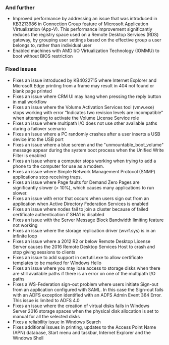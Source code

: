 ### And further
- Improved performance by addressing an issue that was introduced in KB3213986 in Connection Group feature of Microsoft Application Virtualization (App-V). This performance improvement significantly reduces the registry space used on a Remote Desktop Services (RDS) gateway, by grouping user settings based on the effective group a user belongs to, rather than individual user
- Enabled machines with AMD I/O Virtualization Technology (IOMMU) to boot without BIOS restriction

### Fixed issues
- Fixes an issue introduced by KB4022715 where Internet Explorer and Microsoft Edge printing from a frame may result in 404 not found or blank page printed
- Fixes an issue where CRM UI may hang when pressing the reply button in mail workflow
- Fixes an issue where the Volume Activation Services tool (vmw.exe) stops working with error “Indicates two revision levels are incompatible“ when attempting to activate the Volume License Service role
- Fixes an issue where multipath I/O does not use other available paths during a failover scenario
- Fixes an issue where a PC randomly crashes after a user inserts a USB device into the USB port
- Fixes an issue where a blue screen and the "unmountable_boot_volume" message appear during the system boot process when the Unified Write Filter is enabled
- Fixes an issue where a computer stops working when trying to add a phone to the computer for use as a modem.
- Fixes an issue where Simple Network Management Protocol (SNMP) applications stop receiving traps.
- Fixes an issue where Page faults for Demand Zero Pages are significantly slower (> 10%), which causes many applications to run slower.
- Fixes an issue with error that occurs when users sign out from an application when Active Directory Federation Services is enabled
- Fixes an issue where nodes fail to join a cluster because of failed certificate authentication if SHA1 is disabled
- Fixes an issue with the Server Message Block Bandwidth limiting feature not working
- Fixes an issue where the storage replication driver (wvrf.sys) is in an infinite loop
- Fixes an issue where a 2012 R2 or below Remote Desktop License Server causes the 2016 Remote Desktop Services Host to crash and stop giving sessions to clients
- Fixes an issue to add support in certutil.exe to allow certificate templates to be marked for Windows Hello
- Fixes an issue where you may lose access to storage disks when there are still available paths if there is an error on one of the multipath I/O paths
- Fixes a WS-Federation sign-out problem where users initiate Sign-out from an application configured with SAML. In this case the Sign-out fails with an ADFS exception identified with an ADFS Admin Event 364 Error. This issue is limited to ADFS 4.0
- Fixes an issue where the creation of virtual disks fails in Windows Server 2016 storage spaces when the physical disk allocation is set to manual for all the selected disks
- Fixes a reliability issue in Windows Search
- Fixes additional issues in printing, updates to the Access Point Name (APN) database, Start menu and taskbar, Internet Explorer and the Windows Shell
